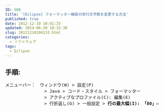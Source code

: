 ```yaml
---
ID: 580
title: '[Eclipse] フォーマッター機能の改行文字数を変更する方法'
published: true
date: 2012-12-10 10:41:33
updated: 2014-06-20 10:32:30
slug: 20121210104133.html
categories:
  - ソフトウェア
tags:
  - Eclipse
---
```

<h2>手順:</h2>
<pre>
メニューバー：　ウィンドウ(W) > 設定(P)
　　　　　　　　　> Java > コード・スタイル > フォーマッター
　　　　　　　　　> アクティブなプロファイル(C): 編集(E)
　　　　　　　　　> 行折返し(G) > 一般設定 > <b>行の最大幅(I): 「80」</b>←
</pre>